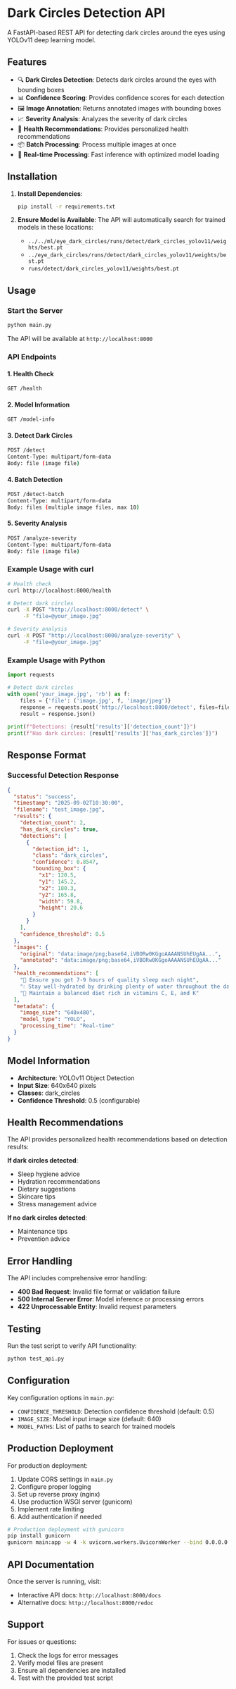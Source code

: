 # Dark Circles Detection API

A FastAPI-based REST API for detecting dark circles around the eyes using YOLOv11 deep learning model.

## Features

- 🔍 **Dark Circles Detection**: Detects dark circles around the eyes with bounding boxes
- 📊 **Confidence Scoring**: Provides confidence scores for each detection
- 🖼️ **Image Annotation**: Returns annotated images with bounding boxes
- 📈 **Severity Analysis**: Analyzes the severity of dark circles
- 🏥 **Health Recommendations**: Provides personalized health recommendations
- 📦 **Batch Processing**: Process multiple images at once
- 🔄 **Real-time Processing**: Fast inference with optimized model loading

## Installation

1. **Install Dependencies**:
   ```bash
   pip install -r requirements.txt
   ```

2. **Ensure Model is Available**:
   The API will automatically search for trained models in these locations:
   - `../../ml/eye_dark_circles/runs/detect/dark_circles_yolov11/weights/best.pt`
   - `../eye_dark_circles/runs/detect/dark_circles_yolov11/weights/best.pt`
   - `runs/detect/dark_circles_yolov11/weights/best.pt`

## Usage

### Start the Server

```bash
python main.py
```

The API will be available at `http://localhost:8000`

### API Endpoints

#### 1. Health Check
```bash
GET /health
```

#### 2. Model Information
```bash
GET /model-info
```

#### 3. Detect Dark Circles
```bash
POST /detect
Content-Type: multipart/form-data
Body: file (image file)
```

#### 4. Batch Detection
```bash
POST /detect-batch
Content-Type: multipart/form-data
Body: files (multiple image files, max 10)
```

#### 5. Severity Analysis
```bash
POST /analyze-severity
Content-Type: multipart/form-data
Body: file (image file)
```

### Example Usage with curl

```bash
# Health check
curl http://localhost:8000/health

# Detect dark circles
curl -X POST "http://localhost:8000/detect" \
     -F "file=@your_image.jpg"

# Severity analysis
curl -X POST "http://localhost:8000/analyze-severity" \
     -F "file=@your_image.jpg"
```

### Example Usage with Python

```python
import requests

# Detect dark circles
with open('your_image.jpg', 'rb') as f:
    files = {'file': ('image.jpg', f, 'image/jpeg')}
    response = requests.post('http://localhost:8000/detect', files=files)
    result = response.json()
    
print(f"Detections: {result['results']['detection_count']}")
print(f"Has dark circles: {result['results']['has_dark_circles']}")
```

## Response Format

### Successful Detection Response

```json
{
  "status": "success",
  "timestamp": "2025-09-02T10:30:00",
  "filename": "test_image.jpg",
  "results": {
    "detection_count": 2,
    "has_dark_circles": true,
    "detections": [
      {
        "detection_id": 1,
        "class": "dark_circles",
        "confidence": 0.8547,
        "bounding_box": {
          "x1": 120.5,
          "y1": 145.2,
          "x2": 180.3,
          "y2": 165.8,
          "width": 59.8,
          "height": 20.6
        }
      }
    ],
    "confidence_threshold": 0.5
  },
  "images": {
    "original": "data:image/png;base64,iVBORw0KGgoAAAANSUhEUgAA...",
    "annotated": "data:image/png;base64,iVBORw0KGgoAAAANSUhEUgAA..."
  },
  "health_recommendations": [
    "🛌 Ensure you get 7-9 hours of quality sleep each night",
    "💧 Stay well-hydrated by drinking plenty of water throughout the day",
    "🥗 Maintain a balanced diet rich in vitamins C, E, and K"
  ],
  "metadata": {
    "image_size": "640x480",
    "model_type": "YOLO",
    "processing_time": "Real-time"
  }
}
```

## Model Information

- **Architecture**: YOLOv11 Object Detection
- **Input Size**: 640x640 pixels
- **Classes**: dark_circles
- **Confidence Threshold**: 0.5 (configurable)

## Health Recommendations

The API provides personalized health recommendations based on detection results:

**If dark circles detected**:
- Sleep hygiene advice
- Hydration recommendations
- Dietary suggestions
- Skincare tips
- Stress management advice

**If no dark circles detected**:
- Maintenance tips
- Prevention advice

## Error Handling

The API includes comprehensive error handling:

- **400 Bad Request**: Invalid file format or validation failure
- **500 Internal Server Error**: Model inference or processing errors
- **422 Unprocessable Entity**: Invalid request parameters

## Testing

Run the test script to verify API functionality:

```bash
python test_api.py
```

## Configuration

Key configuration options in `main.py`:

- `CONFIDENCE_THRESHOLD`: Detection confidence threshold (default: 0.5)
- `IMAGE_SIZE`: Model input image size (default: 640)
- `MODEL_PATHS`: List of paths to search for trained models

## Production Deployment

For production deployment:

1. Update CORS settings in `main.py`
2. Configure proper logging
3. Set up reverse proxy (nginx)
4. Use production WSGI server (gunicorn)
5. Implement rate limiting
6. Add authentication if needed

```bash
# Production deployment with gunicorn
pip install gunicorn
gunicorn main:app -w 4 -k uvicorn.workers.UvicornWorker --bind 0.0.0.0:8000
```

## API Documentation

Once the server is running, visit:
- Interactive API docs: `http://localhost:8000/docs`
- Alternative docs: `http://localhost:8000/redoc`

## Support

For issues or questions:
1. Check the logs for error messages
2. Verify model files are present
3. Ensure all dependencies are installed
4. Test with the provided test script
